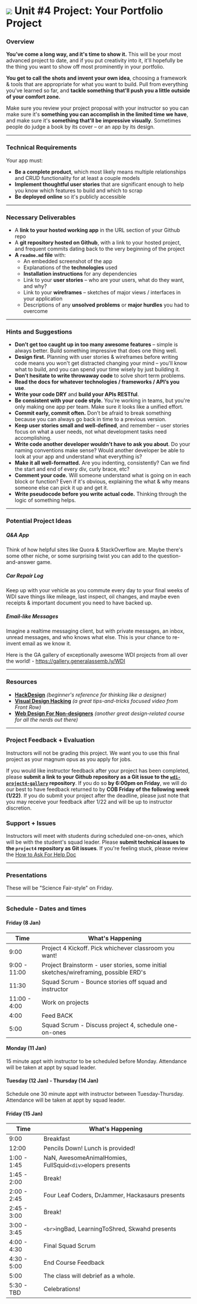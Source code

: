 # ![](https://ga-dash.s3.amazonaws.com/production/assets/logo-9f88ae6c9c3871690e33280fcf557f33.png) Unit #4 Project: Your Portfolio Project

### Overview

**You’ve come a long way, and it's time to show it.** This will be your most advanced project to date, and if you put creativity into it, it'll hopefully be the thing you want to show off most prominently in your portfolio.

**You get to call the shots and invent your own idea**, choosing a framework & tools that are appropriate for what you want to build. Pull from everything you've learned so far, and **tackle something that'll push you a little outside of your comfort zone.**

Make sure you review your project proposal with your instructor so you can make sure it's **something you can accomplish in the limited time we have**, and make sure it's **something that'll be impressive visually**. Sometimes people do judge a book by its cover – or an app by its design.

---

### Technical Requirements

Your app must:

* **Be a complete product**, which most likely means multiple relationships and CRUD functionality for at least a couple models
* **Implement thoughtful user stories** that are significant enough to help you know which features to build and which to scrap
* **Be deployed online** so it's publicly accessible

---

### Necessary Deliverables

* A **link to your hosted working app** in the URL section of your Github repo
* A **git repository hosted on Github**, with a link to your hosted project, and frequent commits dating back to the very beginning of the project
* **A ``readme.md`` file** with:
    * An embedded screenshot of the app
    * Explanations of the **technologies** used
    * **Installation instructions** for any dependencies
    * Link to your **user stories** – who are your users, what do they want, and why?
    * Link to your **wireframes** – sketches of major views / interfaces in your application
    * Descriptions of any **unsolved problems** or **major hurdles** you had to overcome

---

### Hints and Suggestions

* **Don’t get too caught up in too many awesome features** – simple is always better. Build something impressive that does one thing well.
* **Design first.** Planning with user stories & wireframes before writing code means you won't get distracted changing your mind – you'll know what to build, and you can spend your time wisely by just building it.
* **Don’t hesitate to write throwaway code** to solve short term problems.
* **Read the docs for whatever technologies / frameworks / API’s you use**.
* **Write your code DRY** and **build your APIs RESTful**.
* **Be consistent with your code style.** You're working in teams, but you're only making one app per team. Make sure it looks like a unified effort.
* **Commit early, commit often.** Don’t be afraid to break something because you can always go back in time to a previous version.
* **Keep user stories small and well-defined**, and remember – user stories focus on what a user needs, not what development tasks need accomplishing.
* **Write code another developer wouldn't have to ask you about**. Do your naming conventions make sense? Would another developer be able to look at your app and understand what everything is?
* **Make it all well-formatted.** Are you indenting, consistently? Can we find the start and end of every div, curly brace, etc?
* **Comment your code.** Will someone understand what is going on in each block or function? Even if it's obvious, explaining the what & why means someone else can pick it up and get it.
* **Write pseudocode before you write actual code.** Thinking through the logic of something helps.

---

### Potential Project Ideas

##### Q&A App
Think of how helpful sites like Quora & StackOverflow are. Maybe there's some other niche, or some surprising twist you can add to the question-and-answer game.

##### Car Repair Log
Keep up with your vehicle as you commute every day to your final weeks of WDI save things like mileage, last inspect, oil changes, and maybe even receipts & important document you need to have backed up.

##### Email-like Messages
Imagine a realtime messaging client, but with private messages, an inbox, unread messages, and who knows what else. This is your chance to re-invent email as we know it.

Here is the GA gallery of exceptionally awesome WDI projects from all over the world! - https://gallery.generalassemb.ly/WDI

---

### Resources

* **[HackDesign](https://hackdesign.org/lessons)** _(beginner's reference for thinking like a designer)_
* **[Visual Design Hacking](https://generalassemb.ly/online/videos/visual-design-hacking)** _(a great tips-and-tricks focused video from Front Row)_
* **[Web Design For Non-designers](https://generalassemb.ly/online/videos/web-design-for-non-designers)** _(another great design-related course for all the nerds out there)_

---

### Project Feedback + Evaluation

Instructors will not be grading this project. We want you to use this final project as your magnum opus as you apply for jobs.

If you would like instructor feedback after your project has been completed, please **submit a link to your Github repository as a Git issue to the [`wdi-project4-gallery`](https://github.com/ga-dc/wdi-project4-gallery) repository**. If you do so **by 6:00pm on Friday**, we will do our best to have feedback returned to by **COB Friday of the following week (1/22)**. If you do submit your project after the deadline, please just note that you may receive your feedback after 1/22 and will be up to instructor discretion.

### Support + Issues

Instructors will meet with students during scheduled one-on-ones, which will be with the student's squad leader. Please **submit technical issues to the `project4` repository as Git issues**. If you're feeling stuck, please review the [How to Ask For Help Doc](asking_for_help.md)

---

### Presentations
These will be "Science Fair-style" on Friday.

---
### Schedule - Dates and times
#### Friday (8 Jan)
|Time| What's Happening|
|---|---|
|9:00| Project 4 Kickoff. Pick whichever classroom you want! |
|9:00 - 11:00| Project Brainstorm - user stories, some initial sketches/wireframing, possible ERD's|
|11:30| Squad Scrum - Bounce stories off squad and instructor
|11:00 - 4:00| Work on projects |
|4:00| Feed BACK |
|5:00| Squad Scrum - Discuss project 4, schedule one-on-ones |

#### Monday (11 Jan)
 15 minute appt with instructor to be scheduled before Monday. Attendance will be taken at appt by squad leader.

#### Tuesday (12 Jan) - Thursday (14 Jan)
Schedule one 30 minute appt with instructor between Tuesday-Thursday. Attendance will be taken at appt by squad leader.

#### Friday (15 Jan)
|Time| What's Happening|
|---|---|
|9:00| Breakfast |
|12:00| Pencils Down! Lunch is provided! |
|1:00 - 1:45| NaN, AwesomeAnimalHomies, FullSquid`<div>`elopers presents |
|1:45 - 2:00| Break! |
|2:00 - 2:45| Four Leaf Coders, DrJammer, Hackasaurs presents |
|2:45 - 3:00| Break! |
|3:00 - 3:45| `<br>`ingBad, LearningToShred, Skwahd presents |
|4:00 - 4:30| Final Squad Scrum |
|4:30 - 5:00| End Course Feedback |
|5:00| The class will debrief as a whole.|
|5:30 - TBD | Celebrations! |
